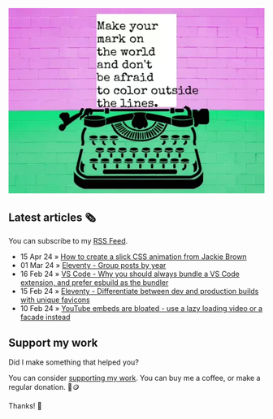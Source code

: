 ![animated image showing a typewriter typing out the following message: leave your mark on the world and dont be afraid to color outside of the lines. The word outside goes outside of the piece of paper](img/mark-on-the-world.webp)

## Latest articles 🗞️

You can subscribe to my [RSS Feed](https://www.roboleary.net/feed.xml).

<!-- BLOG:START -->
 - 15 Apr 24 » [How to create a slick CSS animation from Jackie Brown](https://www.roboleary.net/2024/04/15/jackie-brown-title-sequence.html)
 - 01 Mar 24 » [Eleventy - Group posts by year](https://www.roboleary.net/2024/03/01/eleventy-posts-by-year.html)
 - 16 Feb 24 » [VS Code - Why you should always bundle a VS Code extension, and prefer esbuild as the bundler](https://www.roboleary.net/2024/02/16/vscode-ext-esbuild.html)
 - 15 Feb 24 » [Eleventy - Differentiate between dev and production builds with unique favicons](https://www.roboleary.net/2024/02/15/eleventy-favicon-modes.html)
 - 10 Feb 24 » [YouTube embeds are bloated - use a lazy loading video or a facade instead](https://www.roboleary.net/2024/02/10/youtube-embeds-suck-but.html)<!-- BLOG:END -->

## Support my work

Did I make something that helped you?

You can consider [supporting my work](https://ko-fi.com/roboleary). You can buy me a coffee, or make a regular donation. 🌈🪙

Thanks! 🙏
